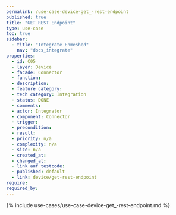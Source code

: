 ```yaml
---
permalink: /use-case-device-get_-rest-endpoint
published: true
title: "GET REST Endpoint"
type: use-case
toc: true
sidebar:
  - title: "Integrate Enmeshed"
    nav: "docs_integrate"
properties:
  - id: C05
  - layer: Device
  - facade: Connector
  - function:
  - description:
  - feature category:
  - tech category: Integration
  - status: DONE
  - comments:
  - actor: Integrator
  - component: Connector
  - trigger:
  - precondition:
  - result:
  - priority: n/a
  - complexity: n/a
  - size: n/a
  - created_at:
  - changed_at:
  - link auf testcode:
  - published: default
  - link: device/get-rest-endpoint
require:
required_by:
---
```


{% include use-cases/use-case-device-get_-rest-endpoint.md %}
